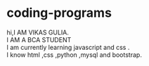 # coding-programs
hi,I AM VIKAS GULIA. 
<br>
I AM A BCA STUDENT
<br>
I am currently learning javascript and css .
<br>
I know html ,css ,python ,mysql and bootstrap.
